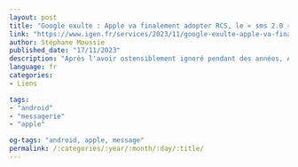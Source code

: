 ```yaml
---
layout: post
title: "Google exulte : Apple va finalement adopter RCS, le « sms 2.0 », en 2024"
link: "https://www.igen.fr/services/2023/11/google-exulte-apple-va-finalement-adopter-rcs-le-sms-20-en-2024-140493"
author: Stéphane Moussie
published_date: "17/11/2023"
description: "Après l'avoir ostensiblement ignoré pendant des années, Apple va en fin de compte prendre en charge le protocole Rich Communication Services, abrégé RCS, en 2024."
language: fr
categories:
- Liens

tags:
- "android"
- "messagerie"
- "apple"

og-tags: "android, apple, message"
permalink: /:categories/:year/:month/:day/:title/
---
```

